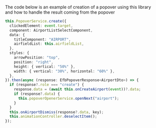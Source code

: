 The code below is an example of creation of a popover using this library and how to handle the result coming from the popover

```typescript
this.PopoverService.create({
  clickedElement: event.target,
  component: AirportListSelectComponent,
  data: {
    titleComponent: "AIRPORT",
    airfieldList: this.airfieldList,
  },
  styles: {
    arrowPosition: "top",
    position: "right",
    height: { vertical: "50%" },
    width: { vertical: "30%", horizontal: "60%" },
  },
}).then(async (response: EfbPopoverResponse<AirportDto>) => {
  if (response?.role === "create") {
    response.data = (await this.onCreateAirport(event))?.data;
    if (response?.data) {
      this.popoverOpenerService.openNext("airport");
    }
  }
  this.onAirportDismiss(response?.data, key);
  this.animationController.deselectItem();
});
```
